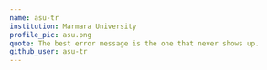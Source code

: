 ```yaml
---
name: asu-tr
institution: Marmara University
profile_pic: asu.png
quote: The best error message is the one that never shows up.
github_user: asu-tr
---
```

